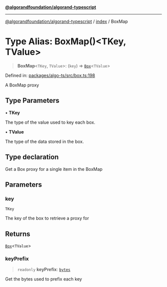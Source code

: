 [**@algorandfoundation/algorand-typescript**](../../README.md)

***

[@algorandfoundation/algorand-typescript](../../README.md) / [index](../README.md) / BoxMap

# Type Alias: BoxMap()\<TKey, TValue\>

> **BoxMap**\<`TKey`, `TValue`\>: (`key`) => [`Box`](Box.md)\<`TValue`\>

Defined in: [packages/algo-ts/src/box.ts:198](https://github.com/algorandfoundation/puya-ts/blob/main/packages/algo-ts/src/box.ts#L198)

A BoxMap proxy

## Type Parameters

• **TKey**

The type of the value used to key each box.

• **TValue**

The type of the data stored in the box.

## Type declaration

Get a Box proxy for a single item in the BoxMap

## Parameters

### key

`TKey`

The key of the box to retrieve a proxy for

## Returns

[`Box`](Box.md)\<`TValue`\>

### keyPrefix

> `readonly` **keyPrefix**: [`bytes`](bytes.md)

Get the bytes used to prefix each key
